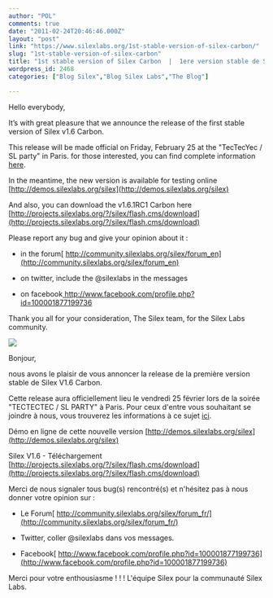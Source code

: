 ```yaml
---
author: "POL"
comments: true
date: "2011-02-24T20:46:46.000Z"
layout: "post"
link: "https://www.silexlabs.org/1st-stable-version-of-silex-carbon/"
slug: "1st-stable-version-of-silex-carbon"
title: "1st stable version of Silex Carbon  |  1ere version stable de Silex Carbon"
wordpress_id: 2468
categories: ["Blog Silex","Blog Silex Labs","The Blog"]

---
```

Hello everybody,

It’s with great pleasure that we announce the release of the first stable version of Silex v1.6 Carbon.

This release will be made official on Friday, February 25 at the "TecTecYec / SL party" in Paris.
for those interested, you can find complete information [here](http://community.silexlabs.org/sl-party/).

In the meantime, the new version is available for testing online
[http://demos.silexlabs.org/silex](http://demos.silexlabs.org/silex)

And also, you can download the v1.6.1RC1 Carbon here
[http://projects.silexlabs.org/?/silex/flash.cms/download](http://projects.silexlabs.org/?/silex/flash.cms/download)

Please report any bug and give your opinion about it :




  * in the forum[
http://community.silexlabs.org/silex/forum_en](http://community.silexlabs.org/silex/forum_en)


  * on twitter, include the
@silexlabs
in the messages


  * on facebook[
http://www.facebook.com/profile.php?id=100001877199736
](http://www.facebook.com/profile.php?id=100001877199736)


Thank you all for your consideration,
The Silex team, for the Silex Labs community.

[![](https://www.silexlabs.org/wp-content/uploads/2011/02/silexcarbon_format_blog.jpg)](http://sourceforge.net/projects/silex/)

Bonjour,

nous avons le plaisir de vous annoncer la release de la première version stable de Silex V1.6 Carbon.

Cette release aura officiellement lieu le vendredi 25 février lors de la soirée "TECTECTEC / SL PARTY" à Paris.
Pour ceux d'entre vous souhaitant se joindre à nous, vous trouverez les informations à ce sujet [ici](http://community.silexlabs.org/sl-party/).

Démo en ligne de cette nouvelle version
[http://demos.silexlabs.org/silex](http://demos.silexlabs.org/silex)

Silex V1.6 - Téléchargement
[http://projects.silexlabs.org/?/silex/flash.cms/download](http://projects.silexlabs.org/?/silex/flash.cms/download)

Merci de nous signaler tous bug(s) rencontré(s) et n'hésitez pas à nous donner votre opinion sur :




  * Le Forum[
http://community.silexlabs.org/silex/forum_fr/](http://community.silexlabs.org/silex/forum_fr/)


  * Twitter, coller
@silexlabs
dans vos messages.


  * Facebook[
http://www.facebook.com/profile.php?id=100001877199736](http://www.facebook.com/profile.php?id=100001877199736)


Merci pour votre enthousiasme ! ! !
L'équipe Silex pour la communauté Silex Labs.

